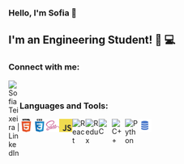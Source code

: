 ### Hello, I'm Sofia 👋


## I'm an Engineering Student! 🔌 💻

### Connect with me:
[<img align="left" alt="SofiaTeixeira | LinkedIn" width="22px" src="https://cdn-icons-png.flaticon.com/512/174/174857.png" />][linkedin]


<br />

### Languages and Tools:

<img align="left" alt="HTML5" width="26px" src="https://raw.githubusercontent.com/github/explore/80688e429a7d4ef2fca1e82350fe8e3517d3494d/topics/html/html.png" />
<img align="left" alt="CSS3" width="26px" src="https://raw.githubusercontent.com/github/explore/80688e429a7d4ef2fca1e82350fe8e3517d3494d/topics/css/css.png" />
<img align="left" alt="Sass" width="26px" src="https://raw.githubusercontent.com/github/explore/80688e429a7d4ef2fca1e82350fe8e3517d3494d/topics/sass/sass.png" />
<img align="left" alt="JavaScript" width="26px" src="https://raw.githubusercontent.com/github/explore/80688e429a7d4ef2fca1e82350fe8e3517d3494d/topics/javascript/javascript.png" />
<img align="left" alt="React" width="26px" src="https://cdn.freebiesupply.com/logos/large/2x/react-1-logo-png-transparent.png"/>
<img align="left" alt="Redux" width="26px" src="https://w7.pngwing.com/pngs/669/447/png-transparent-redux-react-javascript-freecodecamp-npm-others-miscellaneous-purple-violet-thumbnail.png"/>
<img align="left" alt="C" width="26px" src="https://cdn.iconscout.com/icon/free/png-512/c-programming-569564.png" />
<img align="left" alt="C++" width="26px" src="https://upload.wikimedia.org/wikipedia/commons/thumb/1/18/ISO_C%2B%2B_Logo.svg/459px-ISO_C%2B%2B_Logo.svg.png" />
<img align="left" alt="Python" width="26px" src="https://w7.pngwing.com/pngs/266/560/png-transparent-python-computer-icons-programmer-javascript-programming-language-python-logo-angle-text-logo.png" />
<img align="left" alt="SQL" width="26px" src="https://raw.githubusercontent.com/github/explore/80688e429a7d4ef2fca1e82350fe8e3517d3494d/topics/sql/sql.png" />





[linkedin]: https://www.linkedin.com/in/ana-sofia-teixeira/
